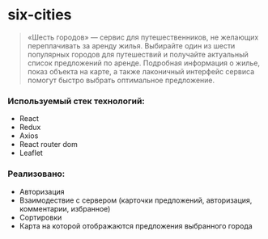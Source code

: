 # six-cities

>«Шесть городов» — сервис для путешественников, не желающих переплачивать за аренду жилья. Выбирайте один из шести популярных городов для путешествий и получайте актуальный список предложений по аренде. Подробная информация о жилье, показ объекта на карте, а также лаконичный интерфейс сервиса помогут быстро выбрать оптимальное предложение.

### Используемый стек технологий: 
* React
* Redux
* Axios
* React router dom
* Leaflet

### Реализовано: 
* Авторизация
* Взаимодествие с сервером (карточки предложений, авторизация, комментарии, избранное)
* Сортировки
* Карта на которой отображаются предложения выбранного города
